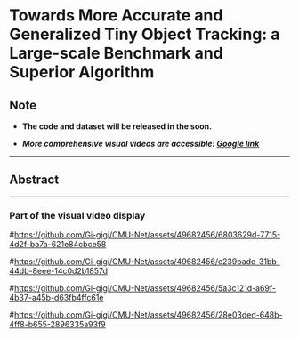 # Towards More Accurate and Generalized Tiny Object Tracking: a Large-scale Benchmark and Superior Algorithm

## Note

- **The code and dataset will be released in the soon.**

- ***More comprehensive visual videos are accessible: [Google link](https://drive.google.com/file/d/1sLU90na7nlzqYqsuIhWlTxEBVxKWceJY/view?usp=drive_link)***

***
## Abstract

---

### Part of the visual video display

#https://github.com/Gi-gigi/CMU-Net/assets/49682456/6803629d-7715-4d2f-ba7a-621e84cbce58

#https://github.com/Gi-gigi/CMU-Net/assets/49682456/c239bade-31bb-44db-8eee-14c0d2b1857d

#https://github.com/Gi-gigi/CMU-Net/assets/49682456/5a3c121d-a69f-4b37-a45b-d63fb4ffc61e

#https://github.com/Gi-gigi/CMU-Net/assets/49682456/28e03ded-648b-4ff8-b655-2896335a93f9
